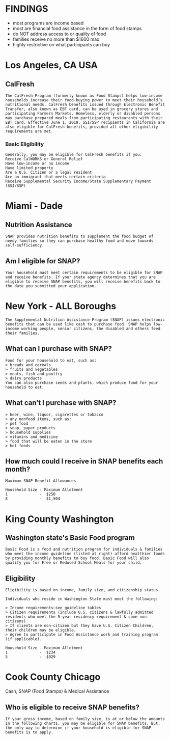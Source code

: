 # FINDINGS
- most programs are income based 
- most are financial food assistance in the form of food stamps
- do NOT address access to or quality of food
- families receive no more than $1600 max
- highly restrictive on what participants can buy

# Los Angeles, CA USA
## CalFresh
```
The CalFresh Program (formerly known as Food Stamps) helps low-income households increase their food-buying power to meet their household’s nutritional needs. CalFresh benefits issued through Electronic Benefit Transfer, also known as EBT card, can be used in grocery stores and participating Farmers Markets. Homeless, elderly or disabled persons may purchase prepared meals from participating restaurants with their EBT card. Effective June 1, 2019, SSI/SSP recipients in California are also eligible for CalFresh benefits, provided all other eligibility requirements are met.
```

### Basic Eligibility
```
Generally, you may be eligible for CalFresh benefits if you:
Receive CalWORKS or General Relief
Have low-income or no income
Have limited property
Are a U.S. Citizen or a legal resident
Are an immigrant that meets certain criteria
Receive Supplemental Security Income/State Supplementary Payment (SSI/SSP)
```

# Miami - Dade 
## Nutrition Assistance
```
SNAP provides nutrition benefits to supplement the food budget of needy families so they can purchase healthy food and move towards self-sufficiency.
```
## Am I eligible for SNAP?
```
Your household must meet certain requirements to be eligible for SNAP and receive benefits. If your state agency determines that you are eligible to receive SNAP benefits, you will receive benefits back to the date you submitted your application.
```

# New York - ALL Boroughs 
```
The Supplemental Nutrition Assistance Program (SNAP) issues electronic benefits that can be used like cash to purchase food. SNAP helps low-income working people, senior citizens, the disabled and others feed their families.
```
## What can I purchase with SNAP?
```
Food for your household to eat, such as:
> breads and cereals
> fruits and vegetables
> meats, fish and poultry
> dairy products
You can also purchase seeds and plants, which produce food for your household to eat.
```
## What can’t I purchase with SNAP?
```
> beer, wine, liquor, cigarettes or tobacco
> any nonfood items, such as:
> pet food
> soap, paper products
> household supplies
> vitamins and medicine
> food that will be eaten in the store
> hot foods
```
## How much could I receive in SNAP benefits each month?
```
Maximum SNAP Benefit Allowances

Household Size - Maximum Allotment
1              -  $250
8              -  $1,504
```
# King County Washington 
## Washington state's Basic Food program
```
Basic Food is a food and nutrition program for individuals & families who meet the income guideline (listed at right) afford healthier foods by providing monthly benefits to buy food. Basic Food will also qualify you for Free or Reduced School Meals for your child.
```
## Eligibility
```
Eligibility is based on income, family size, and citizenship status.

Individuals who reside in Washington State must meet the following:

> Income requirements—see guideline tables
> Citizen requirements (include U.S. citizens & lawfully admitted residents who meet the 5-year residency requirement & some non-citizens).
> If clients are non-citizen but they have U.S. Citizen Children, their children may be eligible.
> Agree to participate in Food Assistance work and training program (if applicable).

Household Size - Maximum Allotment
1              -  $234
5              -  $929
```
# Cook County Chicago
Cash, SNAP (Food Stamps) & Medical Assistance
## Who is eligible to receive SNAP benefits?
```
If your gross income, based on family size, is at or below the amounts in the following charts, you may be eligible for SNAP benefits. But, the only way to determine if your household is eligible for SNAP benefits is to apply.
```